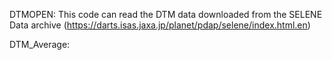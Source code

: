 DTMOPEN: This code can read the DTM data downloaded from the SELENE Data archive (https://darts.isas.jaxa.jp/planet/pdap/selene/index.html.en)

DTM_Average: 
